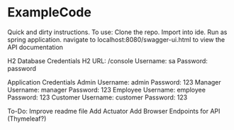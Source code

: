 # ExampleCode
Quick and dirty instructions.
To use:
Clone the repo.
Import into ide.
Run as spring application.
navigate to localhost:8080/swagger-ui.html to view the API documentation

H2 Database Credentials
H2 URL: /console
Username: sa
Password: password


Application Credentials
Admin
Username: admin
Password: 123
Manager
Username: manager
Password: 123
Employee
Username: employee
Password: 123
Customer
Username: customer
Password: 123

To-Do:
Improve readme file
Add Actuator
Add Browser Endpoints for API  (Thymeleaf?)

